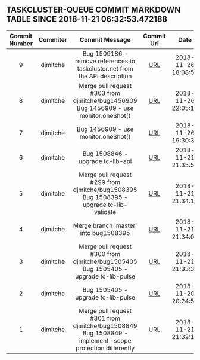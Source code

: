 ## TASKCLUSTER-QUEUE COMMIT MARKDOWN TABLE SINCE 2018-11-21 06:32:53.472188

| Commit Number | Commiter | Commit Message | Commit Url | Date | 
|:---:|:----:|:----------------------------------:|:------:|:----:| 
|9|djmitche|Bug 1509186 - remove references to taskcluster.net from the API description|[URL](https://github.com/taskcluster/taskcluster-queue/commit/eae5a8ff58e6edaac15fd95d273509c8045da3f6)|2018-11-26 18:08:58
|8|djmitche|Merge pull request #303 from djmitche/bug1456909  Bug 1456909 - use monitor.oneShot()|[URL](https://github.com/taskcluster/taskcluster-queue/commit/9595f61cd17ad72c315e52d7d950026527ded5c6)|2018-11-26 22:05:11
|7|djmitche|Bug 1456909 - use monitor.oneShot()|[URL](https://github.com/taskcluster/taskcluster-queue/commit/0e7810781f5e64b1ef06a01f97abf85830e024c9)|2018-11-26 19:30:30
|6|djmitche|Bug 1508846 - upgrade tc-lib-api|[URL](https://github.com/taskcluster/taskcluster-queue/commit/5f259488c4ea8bd43a15fa4c5f1b660c2ce887da)|2018-11-21 21:35:58
|5|djmitche|Merge pull request #299 from djmitche/bug1508395  Bug 1508395 - upgrade tc-lib-validate|[URL](https://github.com/taskcluster/taskcluster-queue/commit/ee3bef79dc9bb2726dd8cea644ad3290da60d3d4)|2018-11-21 21:34:10
|4|djmitche|Merge branch 'master' into bug1508395|[URL](https://github.com/taskcluster/taskcluster-queue/commit/087cca55ada7a151518f018819b1a21f59df769d)|2018-11-21 21:34:04
|3|djmitche|Merge pull request #300 from djmitche/bug1505405  Bug 1505405 - upgrade tc-lib-pulse|[URL](https://github.com/taskcluster/taskcluster-queue/commit/6340fc2bafc194872799e59b55a37a7c54dd63b6)|2018-11-21 21:33:36
|2|djmitche|Bug 1505405 - upgrade tc-lib-pulse|[URL](https://github.com/taskcluster/taskcluster-queue/commit/17bf8649dabb96c849f2b875c82ad02fdf0d14ff)|2018-11-20 20:24:55
|1|djmitche|Merge pull request #301 from djmitche/bug1508849  Bug 1508849 - implement   -scope protection differently|[URL](https://github.com/taskcluster/taskcluster-queue/commit/bed26fb8855ee4c96174be3f9200cf4965f75a1d)|2018-11-21 21:32:11


